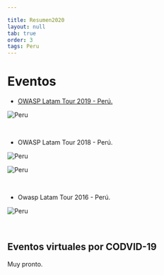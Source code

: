 ```yaml
---

title: Resumen2020
layout: null
tab: true
order: 3
tags: Peru
---
```


# Eventos

* [OWASP Latam Tour 2019 - Perú.](https://twitter.com/OWASP_Peru/status/1127392848196788224)

![Peru](https://pbs.twimg.com/profile_banners/322443324/1555721486/1500x500)

<br>

* OWASP Latam Tour 2018 - Perú.

![Peru](https://pbs.twimg.com/media/DaCL4SXX4AAXmmz?format=jpg&name=900x900)

![Peru](https://pbs.twimg.com/media/Db6qkEaUQAEYBT6?format=jpg&name=large)

<br>

* Owasp Latam Tour 2016 - Perú.

![Peru](https://pbs.twimg.com/media/CfYdRllWsAAELe4?format=jpg&name=medium)

<br>

## Eventos virtuales por CODVID-19

Muy pronto.
